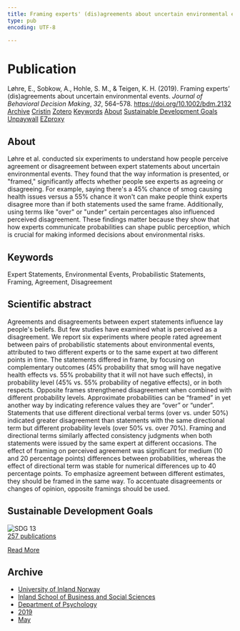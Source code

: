 ```yaml
---
title: Framing experts' (dis)agreements about uncertain environmental events
type: pub
encoding: UTF-8

---
```

<h1>Publication</h1>
<article id="csl-bib-container-MAAS75GX" class="csl-bib-container">
  <div class="csl-bib-body"> <div class="csl-entry">Løhre, E., Sobkow, A., Hohle, S. M., &#38; Teigen, K. H. (2019). Framing experts’ (dis)agreements about uncertain environmental events. <i>Journal of Behavioral Decision Making</i>, <i>32</i>, 564–578. <a href="https://doi.org/10.1002/bdm.2132">https://doi.org/10.1002/bdm.2132</a></div> </div>
  <div class="csl-bib-buttons">
    <a href="#taxonomy-article-MAAS75GX" alt="archive" class="csl-bib-button">Archive</a>
    <a href="https://app.cristin.no/results/show.jsf?id=1695949" alt="Cristin" class="csl-bib-button">Cristin</a>
    <a href="http://zotero.org/groups/5881554/items/MAAS75GX" alt="Zotero" class="csl-bib-button">Zotero</a>
    <a href="#keywords-article-MAAS75GX" alt="keywords" class="csl-bib-button">Keywords</a>
    <a href="#about-article-MAAS75GX" alt="about_pub" class="csl-bib-button">About</a>
    <a href="#sdg-article-MAAS75GX" alt="sdg" class="csl-bib-button">Sustainable Development Goals</a>
    <a href="https://doi.org/10.1002/bdm.2132" alt="Unpaywall" class="csl-bib-button">Unpaywall</a>
    <a href="https://doi.org/10.1002/bdm.2132" alt="EZproxy" class="csl-bib-button">EZproxy</a>
  </div>
  <div id="csl-bib-meta-container-MAAS75GX"></div>
</article>
<div id="csl-bib-meta-MAAS75GX" class="csl-bib-meta">
  <article id="about-article-MAAS75GX" class="about_pub-article">
    <h1>About</h1>
    Løhre et al. conducted six experiments to understand how people perceive agreement or disagreement between expert statements about uncertain environmental events. They found that the way information is presented, or "framed," significantly affects whether people see experts as agreeing or disagreeing. For example, saying there's a 45% chance of smog causing health issues versus a 55% chance it won't can make people think experts disagree more than if both statements used the same frame. Additionally, using terms like "over" or "under" certain percentages also influenced perceived disagreement. These findings matter because they show that how experts communicate probabilities can shape public perception, which is crucial for making informed decisions about environmental risks.
  </article>
  <article id="keywords-article-MAAS75GX" class="keywords-article">
    <h1>Keywords</h1>
    Expert Statements, Environmental Events, Probabilistic Statements, Framing, Agreement, Disagreement
  </article>
  <article id="abstract-article-MAAS75GX" class="abstract-article">
    <h1>Scientific abstract</h1>
    Agreements and disagreements between expert statements influence lay people's beliefs. But few studies have examined what is perceived as a disagreement. We report six experiments where people rated agreement between pairs of probabilistic statements about environmental events, attributed to two different experts or to the same expert at two different points in time. The statements differed in 
frame, by focusing on complementary outcomes (45% probability that smog will have negative health effects vs. 55% probability that it will not have such effects), in probability level (45% vs. 55% probability of negative effects), or in both respects. Opposite frames strengthened disagreement when combined with different probability levels. Approximate probabilities can be “framed” in yet another way by indicating reference values they are “over” or “under”. Statements that use different directional verbal terms (over vs. under 50%) indicated greater disagreement 
than statements with the same directional term but different probability levels (over 50% vs. over 70%). Framing and directional terms similarly affected consistency judgments when both statements were issued by the same expert at 
different occasions. The effect of framing on perceived agreement was significant for medium (10 and 20 percentage points) differences between probabilities, whereas the effect of directional term was stable for numerical differences up to 40 percentage points. To emphasize agreement between different estimates, they should be framed in the same way. To accentuate disagreements or changes of 
opinion, opposite framings should be used.
  </article>
  <article id="sdg-article-MAAS75GX" class="sdg-article">
    <h1>Sustainable Development Goals</h1>
    <div class="sdg-container"><div id="sdg13" class="sdg">
        <img src="{{< params subfolder >}}images/sdg/sdg13_en.png" class="image" alt="SDG 13">
        <div class="sdg-overlay">
          <a href="{{< params subfolder >}}en/archive/?sdg=13#archive" class="sdg-publication-count"><span>257</span> publications</a>
          <p><a href="https://sdgs.un.org/goals/goal13" class="sdg-read-more">Read More</a></p>
        </div>
      </div></div>
  </article>
  <article id="taxonomy-article-MAAS75GX" class="taxonomy-article">
    <h1>Archive</h1>
    <ul>
      <li><a href="{{< params subfolder >}}en/archive/?key=3DCRN523">University of Inland Norway</a></li>
      <li><a href="{{< params subfolder >}}en/archive/?key=DU8Q9LN9">Inland School of Business and Social Sciences</a></li>
      <li><a href="{{< params subfolder >}}en/archive/?key=KTD9NXA8">Department of Psychology</a></li>
      <li><a href="{{< params subfolder >}}en/archive/?key=37B43Z6Y">2019</a></li>
      <li><a href="{{< params subfolder >}}en/archive/?key=DUGR6377">May</a></li>
    </ul>
  </article>
</div>
